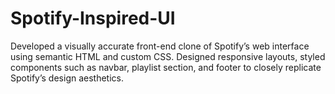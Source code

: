# Spotify-Inspired-UI
Developed a visually accurate front-end clone of Spotify’s web interface using semantic HTML and custom CSS. Designed responsive layouts, styled components such as navbar, playlist section, and footer to closely replicate Spotify’s design aesthetics.
